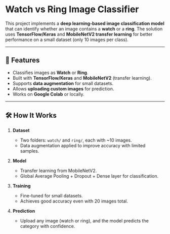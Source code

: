 # Watch vs Ring Image Classifier

This project implements a **deep learning-based image classification model** that can identify whether an image contains a **watch** or a **ring**. The solution uses **TensorFlow/Keras** and **MobileNetV2 transfer learning** for better performance on a small dataset (only 10 images per class).

---

## 📌 Features
- Classifies images as **Watch** or **Ring**.
- Built with **TensorFlow/Keras** and **MobileNetV2** (transfer learning).
- Supports **data augmentation** for small datasets.
- Allows **uploading custom images** for prediction.
- Works on **Google Colab** or locally.

---

## 🛠 How It Works
1. **Dataset**  
   - Two folders: `watch/` and `ring/`, each with ~10 images.
   - Data augmentation applied to improve accuracy with limited samples.

2. **Model**  
   - Transfer learning from MobileNetV2.
   - Global Average Pooling + Dropout + Dense layer for classification.

3. **Training**  
   - Fine-tuned for small datasets.
   - Achieves good accuracy even with 20 images total.

4. **Prediction**  
   - Upload any image (watch or ring), and the model predicts the category with confidence.


